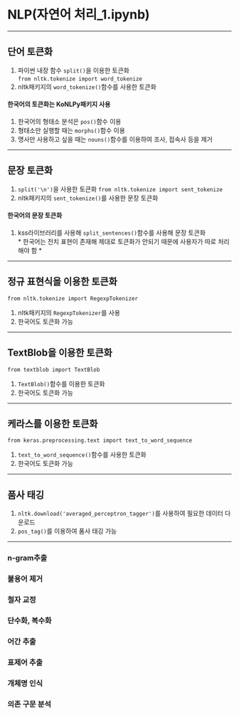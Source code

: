 # NLP(자연어 처리_1.ipynb)

---

## 단어 토큰화  
1. 파이썬 내장 함수 `split()`을 이용한 토큰화  
```from nltk.tokenize import word_tokenize```
2. nltk패키지의 `word_tokenize()`함수를 사용한 토큰화  
#### 한국어의 토큰화는 KoNLPy패키지 사용  
1. 한국어의 형태소 분석은 `pos()`함수 이용  
2. 형태소만 실행할 때는 `morphs()`함수 이용  
3. 명사만 사용하고 싶을 때는 `nouns()`함수를 이용하여 조사, 접속사 등을 제거  

---
## 문장 토큰화
1. `split('\n')`을 사용한 토큰화
```from nltk.tokenize import sent_tokenize```
2. nltk패키지의 `sent_tokenize()`를 사용한 문장 토큰화  
#### 한국어의 문장 토큰화  
1. kss라이브러리를 사용해 `split_sentences()`함수를 사용해 문장 토큰화  
&#42; 한국어는 전치 표현이 존재해 제대로 토큰화가 안되기 때문에 사용자가 따로 처리해야 함 &#42;  

---
## 정규 표현식을 이용한 토큰화
```from nltk.tokenize import RegexpTokenizer```
1. nltk패키지의 `RegexpTokenizer`를 사용  
2. 한국어도 토큰화 가능  

---
## TextBlob을 이용한 토큰화
```from textblob import TextBlob```
1. `TextBlob()`함수를 이용한 토큰화  
2. 한국어도 토큰화 가능  

---
## 케라스를 이용한 토큰화
```from keras.preprocessing.text import text_to_word_sequence```
1. `text_to_word_sequence()`함수를 사용한 토큰화
2. 한국어도 토큰화 가능

---
## 품사 태깅
1. `nltk.download('averaged_perceptron_tagger')`를 사용하여 필요한 데이터 다운로드  
2. `pos_tag()`를 이용하여 품사 태깅 가능

---
### n-gram추출
### 불용어 제거
### 철자 교정
### 단수화, 복수화
### 어간 추출
### 표제어 추출
### 개체명 인식
### 의존 구문 분석
